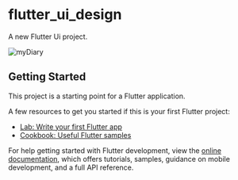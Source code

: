 # flutter_ui_design

A new Flutter Ui project.

![myDiary](https://user-images.githubusercontent.com/44537702/178483080-8ba94a1e-a26e-4c2f-9824-783d9e5db1d6.jpg)


## Getting Started

This project is a starting point for a Flutter application.

A few resources to get you started if this is your first Flutter project:

- [Lab: Write your first Flutter app](https://docs.flutter.dev/get-started/codelab)
- [Cookbook: Useful Flutter samples](https://docs.flutter.dev/cookbook)

For help getting started with Flutter development, view the
[online documentation](https://docs.flutter.dev/), which offers tutorials,
samples, guidance on mobile development, and a full API reference.
